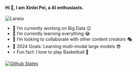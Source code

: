 <!--
**Boreas-pxl/Boreas-pxl** is a ✨ _special_ ✨ repository because its `README.md` (this file) appears on your GitHub profile.

Here are some ideas to get you started:

- 🔭 I’m currently working on ...
- 🌱 I’m currently learning ...
- 👯 I’m looking to collaborate on ...
- 🤔 I’m looking for help with ...
- 💬 Ask me about ...
- 📫 How to reach me: ...
- 😄 Pronouns: ...
- ⚡ Fun fact: ...

🌱 I’m currently learning on Multi-modal Learning.

📫 How to reach me: peixinlei1998@gmail.com

![Github Stats](https://github-readme-stats.vercel.app/api?username=Laneio&show_icons=true&theme=light&count_private=true)
-->

#### Hi 👋, I am Xinlei Pei, a AI enthusiasts.

<p align="left"> <img src="https://komarev.com/ghpvc/?username=Laneio&label=Profile%20views&color=0e75b6&style=flat" alt="Laneio" /> </p>

- 🔭 I’m currently working on Big Data 😉
- 🌱 I’m currently learning everything 😂
- 👯 I’m looking to collaborate with other content creators 🎭
- 🎯 2024 Goals: Learning multi-modal large models 😎
- ⚡ Fun fact: I love to play Basketball 🏀

[![Github States](https://github-readme-stats.vercel.app/api?username=Laneio&show_icons=true&theme=light&count_private=true)](https://github.com/Laneio/github-readme-stats)


